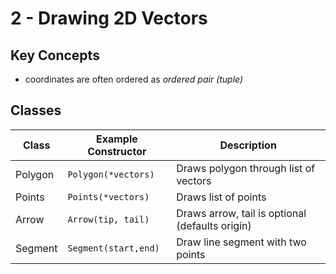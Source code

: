 # 2 - Drawing 2D Vectors
## Key Concepts
- coordinates are often ordered as *ordered pair (tuple)*

## Classes
| Class     | Example Constructor   | Description                                       |
| --------- | --------------------- | ------------------------------------------------- |
| Polygon   | `Polygon(*vectors)`     | Draws polygon through list of vectors             |
| Points    | `Points(*vectors)`      | Draws list of points                              |
| Arrow     | `Arrow(tip, tail)`      | Draws arrow, tail is optional (defaults origin)   |
| Segment   | `Segment(start,end)`    | Draw line segment with two points                 |


